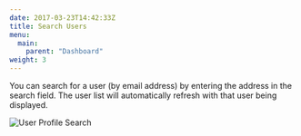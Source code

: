```yaml
---
date: 2017-03-23T14:42:33Z
title: Search Users
menu:
  main:
    parent: "Dashboard"
weight: 3 
---
```


You can search for a user (by email address) by entering the address in the search field. The user list will automatically refresh with that user being displayed.

![User Profile Search](/docs/img/2.10/user_search.png)